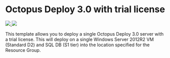 # Octopus Deploy 3.0 with trial license

<a href="https://portal.azure.com/#create/Microsoft.Template/uri/https%3A%2F%2Fraw.githubusercontent.com%2FTVDKoni%2Fazure-quickstart-templates%2Fmaster%2Foctopusdeploy3-single-vm-windows%2Fazuredeploy.json" target="_blank">
    <img src="http://azuredeploy.net/deploybutton.png"/>
</a>
<a href="http://armviz.io/#/?load=https%3A%2F%2Fraw.githubusercontent.com%2FTVDKoni%2Fazure-quickstart-templates%2Fmaster%2Foctopusdeploy3-single-vm-windows%2Fazuredeploy.json" target="_blank">
    <img src="http://armviz.io/visualizebutton.png"/>
</a>

This template allows you to deploy a single Octopus Deploy 3.0 server with a trial license. This will deploy on a single Windows Server 2012R2 VM (Standard D2) and SQL DB (S1 tier) into the location specified for the Resource Group.
